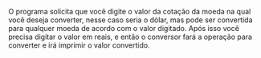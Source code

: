 O programa solicita que você digite o valor da cotação da moeda na qual você deseja converter, nesse caso seria o dólar, mas pode ser convertida para qualquer moeda de acordo com o valor digitado. Após isso você precisa digitar o valor em reais, e então o conversor fará a operação para converter e irá imprimir o valor convertido.